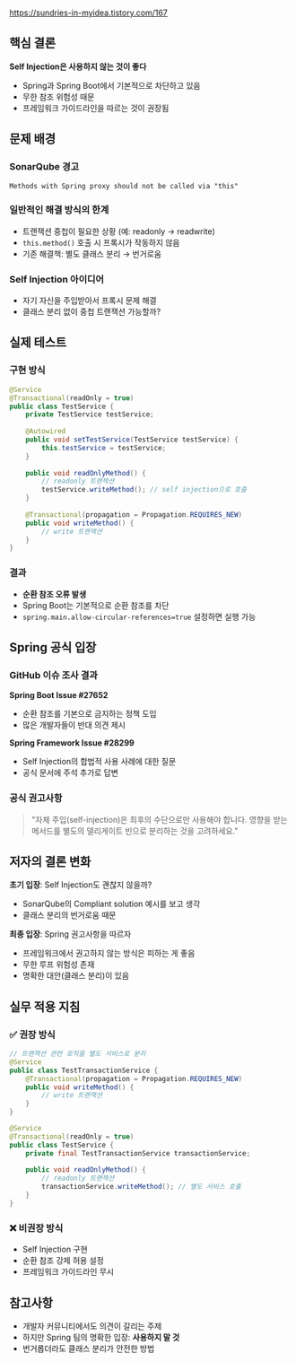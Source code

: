 
```table-of-contents
```
https://sundries-in-myidea.tistory.com/167

## 핵심 결론

**Self Injection은 사용하지 않는 것이 좋다**

- Spring과 Spring Boot에서 기본적으로 차단하고 있음
- 무한 참조 위험성 때문
- 프레임워크 가이드라인을 따르는 것이 권장됨

## 문제 배경

### SonarQube 경고

```
Methods with Spring proxy should not be called via "this"
```

### 일반적인 해결 방식의 한계

- 트랜잭션 중첩이 필요한 상황 (예: readonly → readwrite)
- `this.method()` 호출 시 프록시가 작동하지 않음
- 기존 해결책: 별도 클래스 분리 → 번거로움

### Self Injection 아이디어

- 자기 자신을 주입받아서 프록시 문제 해결
- 클래스 분리 없이 중첩 트랜잭션 가능할까?

## 실제 테스트

### 구현 방식

```java
@Service
@Transactional(readOnly = true)
public class TestService {
    private TestService testService;
    
    @Autowired
    public void setTestService(TestService testService) {
        this.testService = testService;
    }
    
    public void readOnlyMethod() {
        // readonly 트랜잭션
        testService.writeMethod(); // self injection으로 호출
    }
    
    @Transactional(propagation = Propagation.REQUIRES_NEW)
    public void writeMethod() {
        // write 트랜잭션
    }
}
```

### 결과

- **순환 참조 오류 발생**
- Spring Boot는 기본적으로 순환 참조를 차단
- `spring.main.allow-circular-references=true` 설정하면 실행 가능

## Spring 공식 입장

### GitHub 이슈 조사 결과

**Spring Boot Issue #27652**

- 순환 참조를 기본으로 금지하는 정책 도입
- 많은 개발자들이 반대 의견 제시

**Spring Framework Issue #28299**

- Self Injection의 합법적 사용 사례에 대한 질문
- 공식 문서에 주석 추가로 답변

### 공식 권고사항

> "자체 주입(self-injection)은 최후의 수단으로만 사용해야 합니다. 영향을 받는 메서드를 별도의 델리게이트 빈으로 분리하는 것을 고려하세요."

## 저자의 결론 변화

**초기 입장**: Self Injection도 괜찮지 않을까?

- SonarQube의 Compliant solution 예시를 보고 생각
- 클래스 분리의 번거로움 때문

**최종 입장**: Spring 권고사항을 따르자

- 프레임워크에서 권고하지 않는 방식은 피하는 게 좋음
- 무한 루프 위험성 존재
- 명확한 대안(클래스 분리)이 있음

## 실무 적용 지침

### ✅ 권장 방식

```java
// 트랜잭션 관련 로직을 별도 서비스로 분리
@Service
public class TestTransactionService {
    @Transactional(propagation = Propagation.REQUIRES_NEW)
    public void writeMethod() {
        // write 트랜잭션
    }
}

@Service
@Transactional(readOnly = true)  
public class TestService {
    private final TestTransactionService transactionService;
    
    public void readOnlyMethod() {
        // readonly 트랜잭션
        transactionService.writeMethod(); // 별도 서비스 호출
    }
}
```

### ❌ 비권장 방식

- Self Injection 구현
- 순환 참조 강제 허용 설정
- 프레임워크 가이드라인 무시

## 참고사항

- 개발자 커뮤니티에서도 의견이 갈리는 주제
- 하지만 Spring 팀의 명확한 입장: **사용하지 말 것**
- 번거롭더라도 클래스 분리가 안전한 방법